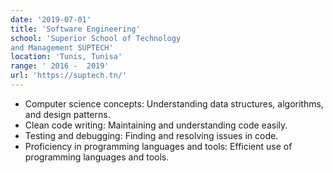 ```yaml
---
date: '2019-07-01'
title: 'Software Engineering'
school: 'Superior School of Technology
and Management SUPTECH'
location: 'Tunis, Tunisa'
range: ' 2016 -  2019'
url: 'https://suptech.tn/'
---
```


- Computer science concepts: Understanding data structures, algorithms, and design patterns.
- Clean code writing: Maintaining and understanding code easily.
- Testing and debugging: Finding and resolving issues in code.
- Proficiency in programming languages and tools: Efficient use of programming languages and tools.
